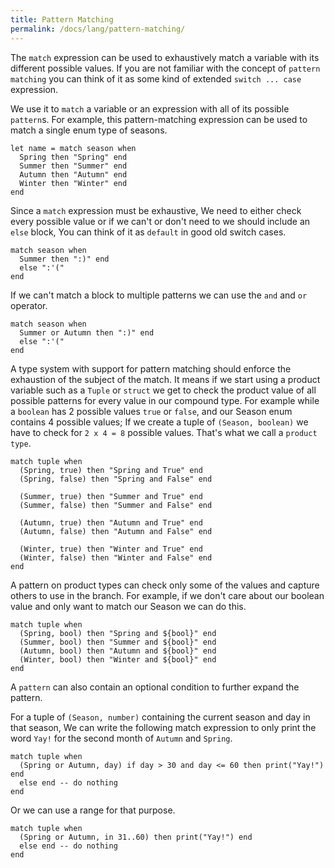 ```yaml
---
title: Pattern Matching
permalink: /docs/lang/pattern-matching/
---
```


The `match` expression can be used to exhaustively match a variable with its different possible values.
If you are not familiar with the concept of `pattern matching` you can think of it as some kind of extended `switch ... case` expression.

We use it to `match` a variable or an expression with all of its possible `pattern`s. For example, this pattern-matching expression can be used to match a single enum type of seasons.

```fuse
let name = match season when
  Spring then "Spring" end
  Summer then "Summer" end
  Autumn then "Autumn" end
  Winter then "Winter" end
end
```

Since a `match` expression must be exhaustive, We need to either check every possible value or if we can't or don't need to we should include an `else` block, You can think of it as `default` in good old switch cases.

```fuse
match season when
  Summer then ":)" end
  else ":'("
end
```

If we can't match a block to multiple patterns we can use the `and` and `or` operator.

```fuse
match season when
  Summer or Autumn then ":)" end
  else ":'("
end
```

A type system with support for pattern matching should enforce the exhaustion of the subject of the match. It means if we start using a product variable such as a `Tuple` or `struct` we get to check the product value of all possible patterns for every value in our compound type.
For example while a `boolean` has 2 possible values `true` or `false`, and our Season enum contains 4 possible values; If we create a tuple of `(Season, boolean)` we have to check for `2 x 4 = 8` possible values. That's what we call a `product type`.

```fuse
match tuple when
  (Spring, true) then "Spring and True" end
  (Spring, false) then "Spring and False" end

  (Summer, true) then "Summer and True" end
  (Summer, false) then "Summer and False" end

  (Autumn, true) then "Autumn and True" end
  (Autumn, false) then "Autumn and False" end

  (Winter, true) then "Winter and True" end
  (Winter, false) then "Winter and False" end
end
```

A pattern on product types can check only some of the values and capture others to use in the branch.
For example, if we don't care about our boolean value and only want to match our Season we can do this.

```fuse
match tuple when
  (Spring, bool) then "Spring and ${bool}" end
  (Summer, bool) then "Summer and ${bool}" end
  (Autumn, bool) then "Autumn and ${bool}" end
  (Winter, bool) then "Winter and ${bool}" end
end
```

A `pattern` can also contain an optional condition to further expand the pattern.

For a tuple of `(Season, number)` containing the current season and day in that season, We can write the following match expression to only print the word `Yay!` for the second month of `Autumn` and `Spring`.

```fuse
match tuple when
  (Spring or Autumn, day) if day > 30 and day <= 60 then print("Yay!") end
  else end -- do nothing
end
```

Or we can use a range for that purpose.

```fuse
match tuple when
  (Spring or Autumn, in 31..60) then print("Yay!") end
  else end -- do nothing
end
```
